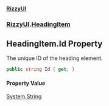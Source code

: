 #### [RizzyUI](index 'index')
### [RizzyUI](RizzyUI 'RizzyUI').[HeadingItem](RizzyUI.HeadingItem 'RizzyUI.HeadingItem')

## HeadingItem.Id Property

The unique ID of the heading element.

```csharp
public string Id { get; }
```

#### Property Value
[System.String](https://docs.microsoft.com/en-us/dotnet/api/System.String 'System.String')